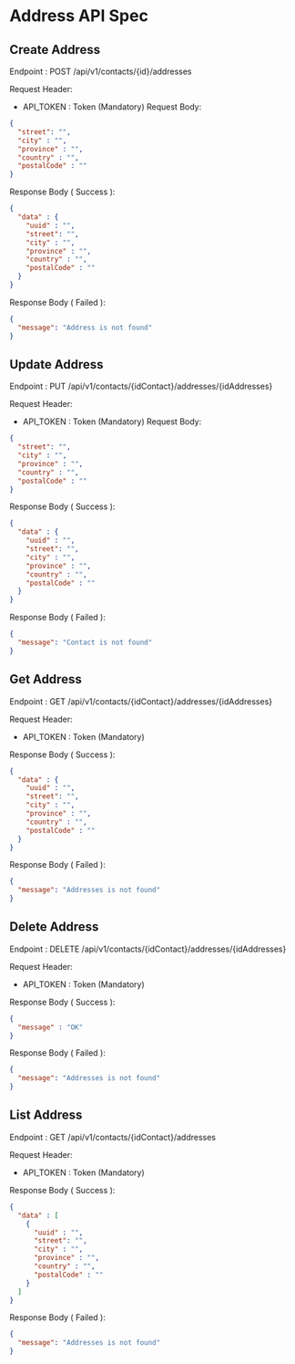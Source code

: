 # Address API Spec 

## Create Address
Endpoint : POST /api/v1/contacts/{id}/addresses

Request Header: 
- API_TOKEN : Token (Mandatory)
Request Body:

```json
{
  "street": "",
  "city" : "", 
  "province" : "",
  "country" : "", 
  "postalCode" : ""
}
```

Response Body ( Success ): 
```json
{
  "data" : {
    "uuid" : "",
    "street": "",
    "city" : "",
    "province" : "",
    "country" : "",
    "postalCode" : ""
  }
}
```
Response Body ( Failed ):

```json
{
  "message": "Address is not found"
}
```


## Update Address
Endpoint : PUT /api/v1/contacts/{idContact}/addresses/{idAddresses}

Request Header:
- API_TOKEN : Token (Mandatory)
  Request Body:

```json
{
  "street": "",
  "city" : "", 
  "province" : "",
  "country" : "", 
  "postalCode" : ""
}
```

Response Body ( Success ):
```json
{
  "data" : {
    "uuid" : "",
    "street": "",
    "city" : "",
    "province" : "",
    "country" : "",
    "postalCode" : ""
  }
}
```
Response Body ( Failed ):

```json
{
  "message": "Contact is not found"
}
```

## Get Address
Endpoint : GET /api/v1/contacts/{idContact}/addresses/{idAddresses}

Request Header:
- API_TOKEN : Token (Mandatory)


Response Body ( Success ):
```json
{
  "data" : {
    "uuid" : "",
    "street": "",
    "city" : "",
    "province" : "",
    "country" : "",
    "postalCode" : ""
  }
}
```
Response Body ( Failed ):

```json
{
  "message": "Addresses is not found"
}
```

## Delete Address
Endpoint : DELETE /api/v1/contacts/{idContact}/addresses/{idAddresses}

Request Header:
- API_TOKEN : Token (Mandatory)

Response Body ( Success ):
```json
{
  "message" : "OK"
}
```
Response Body ( Failed ): 
```json
{
  "message": "Addresses is not found"
}
```
## List Address
Endpoint : GET /api/v1/contacts/{idContact}/addresses

Request Header:
- API_TOKEN : Token (Mandatory)

Response Body ( Success ):
```json
{
  "data" : [
    {
      "uuid" : "",
      "street": "",
      "city" : "",
      "province" : "",
      "country" : "",
      "postalCode" : ""
    }
  ]
}
```
Response Body ( Failed ):

```json
{
  "message": "Addresses is not found"
}
```